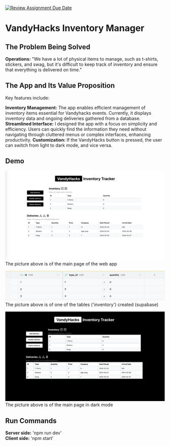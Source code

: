 [![Review Assignment Due Date](https://classroom.github.com/assets/deadline-readme-button-24ddc0f5d75046c5622901739e7c5dd533143b0c8e959d652212380cedb1ea36.svg)](https://classroom.github.com/a/w405bC70)
# VandyHacks Inventory Manager

## The Problem Being Solved
**Operations:** "We have a lot of physical items to manage, such as t-shirts, stickers, and swag, but it's difficult to keep track of inventory and ensure that everything is delivered on time."

## The App and Its Value Proposition
Key features include: <br />

**Inventory Management:** The app enables efficient management of inventory items essential for Vandyhacks events. Currently, it displays inventory data and ongoing deliveries gathered from a database. <br />
**Streamlined Interface:** I designed the app with a focus on simplicity and efficiency. Users can quickly find the information they need without navigating through cluttered menus or complex interfaces, enhancing productivity.
**Customization:** If the VandyHacks button is pressed, the user can switch from light to dark mode, and vice versa. 

## Demo 
![img](images/main.png)
The picture above is of the main page of the web app

![img](images/supabaseTable.png)
The picture above is of one of the tables ('inventory') created (supabase)

![img](images/mainDarkMode.png)
The picture above is of the main page in dark mode

## Run Commands
**Server side:** 'npm run dev' <br />
**Client side:** 'npm start'
